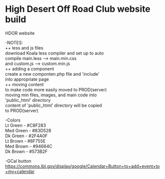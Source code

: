 High Desert Off Road Club website build
====

HDOR website<br>

-NOTES:<br>
++ less and js files<br>
download Koala less compiler and set up to auto<br>
compile main.less --> main.min.css<br>
and custom.js --> custom.min.js<br>
++ adding a component<br>
create a new componten.php file and 'include'<br>
into appropriate page<br>
++ moving content<br>
to make code more easily moved to PROD(server)<br>
moving min files, images, and main code into<br>
'public_html' directory<br>
content of 'public_html' directory will be copied<br>
to PROD(server)<br>

-Colors<br>
Lt Green - #C8F283<br>
Med Green - #83D528<br>
Dk Green - #2F4A0F<br>
Lt Brown - #8F755E<br>
Med Brown - #94664C<br>
Dk Brown - #573B2F<br>

-GCal button<br>
https://commons.lbl.gov/display/google/Calendar+Button+to+add+event+to+my+calendar
